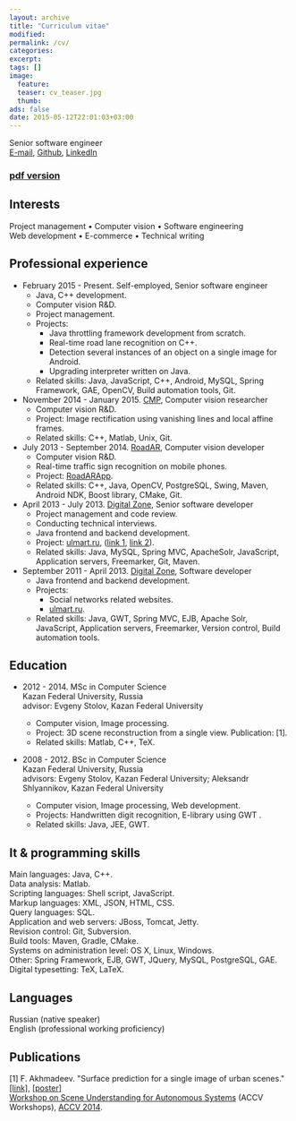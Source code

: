 ```yaml
---
layout: archive
title: "Curriculum vitae"
modified:
permalink: /cv/
categories:
excerpt:
tags: []
image:
  feature:
  teaser: cv_teaser.jpg
  thumb:
ads: false
date: 2015-05-12T22:01:03+03:00
---
```


Senior software engineer  
[E-mail], [Github], [LinkedIn]

### [pdf version](/cv.pdf)

## Interests
Project management • Computer vision • Software engineering  
Web development • E-commerce • Technical writing

## Professional experience
* February 2015 - Present. Self-employed, Senior software engineer
	* Java, C++ development.
	* Computer vision R&D.
	* Project management.
	* Projects:
		* Java throttling framework development from scratch.
		* Real-time road lane recognition on C++.
		* Detection several instances of an object on a single image for Android.
		* Upgrading interpreter written on Java.
	* Related skills: Java, JavaScript, C++, Android, MySQL, Spring Framework, GAE, OpenCV, Build automation tools, Git.
* November 2014 - January 2015. [CMP], Computer vision researcher
	* Computer vision R&D.
	* Project: Image rectification using vanishing lines and local affine frames.
	* Related skills: C++, Matlab, Unix, Git.
* July 2013 - September 2014. [RoadAR], Computer vision developer
	* Computer vision R&D.
	* Real-time traffic sign recognition on mobile phones.
	* Project: [RoadARApp](https://play.google.com/store/apps/details?id=ru.roadar.android).
	* Related skills: C++, Java, OpenCV, PostgreSQL, Swing, Maven, Android NDK, Boost library, CMake, Git.
* April 2013 - July 2013. [Digital Zone], Senior software developer
	* Project management and code review.
	* Conducting technical interviews.
	* Java frontend and backend development.
	* Project: [ulmart.ru], ([link 1](http://dz.ru/portfolio/clients/ulmart/release_1-0/), [link 2](http://dz.ru/portfolio/clients/ulmart/release_2-0)).
	* Related skills: Java, MySQL, Spring MVC, ApacheSolr, JavaScript, Application servers, Freemarker, Git, Maven.
* September 2011 - April 2013. [Digital Zone], Software developer
	* Java frontend and backend development.
	* Projects:
		* Social networks related websites.
		* [ulmart.ru].
	* Related skills: Java, GWT, Spring MVC, EJB, Apache Solr, JavaScript, Application servers, Freemarker, Version control, Build automation tools.

## Education
* 2012 - 2014. MSc in Computer Science  
Kazan Federal University, Russia  
advisor: Evgeny Stolov, Kazan Federal University  
	* Computer vision, Image processing.
	* Project: 3D scene reconstruction from a single view. Publication: [1].
	* Related skills: Matlab, C++, TeX.

* 2008 - 2012. BSc in Computer Science  
Kazan Federal University, Russia  
advisors: Evgeny Stolov, Kazan Federal University; Aleksandr Shlyannikov, Kazan Federal University
	* Computer vision, Image processing, Web development.
	* Projects: Handwritten digit recognition, E-library using GWT .
	* Related skills: Java, JEE, GWT.

## It & programming skills
Main languages: Java, C++.  
Data analysis: Matlab.  
Scripting languages: Shell script, JavaScript.  
Markup languages: XML, JSON, HTML, CSS.  
Query languages: SQL.  
Application and web servers: JBoss, Tomcat, Jetty.  
Revision control: Git, Subversion.  
Build tools: Maven, Gradle, CMake.  
Systems on administration level: OS X, Linux, Windows.  
Other: Spring Framework, EJB, GWT, JQuery, MySQL, PostgreSQL, GAE.  
Digital typesetting: TeX, LaTeX.  

## Languages
Russian (native speaker)  
English (professional working proficiency)

## Publications
[1] F. Akhmadeev. "Surface prediction for a single image of urban scenes." [[link]](http://dx.doi.org/10.1007/978-3-319-16628-5_27), [[poster]](/content/surface-prediction/poster.pdf)  
[Workshop on Scene Understanding for Autonomous Systems](http://www.cvc.uab.es/adas/suas2014/) (ACCV Workshops), [ACCV 2014](http://www.accv2014.org).

[E-mail]: mailto:foat.akhmadeev@gmail.com
[Github]: https://github.com/foat
[LinkedIn]: https://linkedin.com/in/akhmadeevfoat

[CMP]: http://cmp.felk.cvut.cz
[RoadAR]: http://roadar.ru
[Digital Zone]: http://dz.ru
[ulmart.ru]: http://www.ulmart.ru